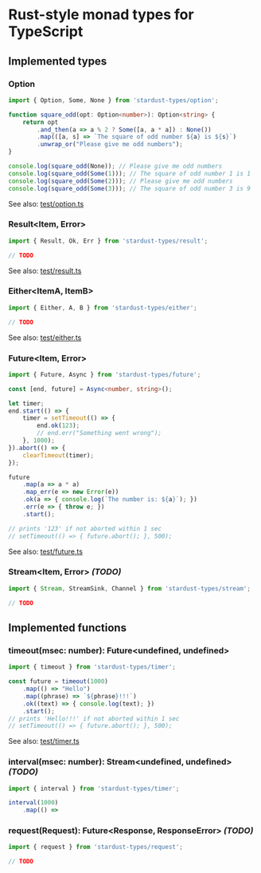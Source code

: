 # Rust-style monad types for TypeScript

## Implemented types

### Option<Item>

```typescript
import { Option, Some, None } from 'stardust-types/option';

function square_odd(opt: Option<number>): Option<string> {
    return opt
        .and_then(a => a % 2 ? Some([a, a * a]) : None())
        .map(([a, s] => `The square of odd number ${a} is ${s}`)
        .unwrap_or("Please give me odd numbers");
}

console.log(square_odd(None)); // Please give me odd numbers
console.log(square_odd(Some(1))); // The square of odd number 1 is 1
console.log(square_odd(Some(2))); // Please give me odd numbers
console.log(square_odd(Some(3))); // The square of odd number 3 is 9
```

See also: [test/option.ts](test/option.ts)

### Result<Item, Error>

```typescript
import { Result, Ok, Err } from 'stardust-types/result';

// TODO
```

See also: [test/result.ts](test/result.ts)

### Either<ItemA, ItemB>

```typescript
import { Either, A, B } from 'stardust-types/either';

// TODO
```

See also: [test/either.ts](test/either.ts)

### Future<Item, Error>

```typescript
import { Future, Async } from 'stardust-types/future';

const [end, future] = Async<number, string>();

let timer;
end.start(() => {
    timer = setTimeout(() => {
        end.ok(123);
        // end.err("Something went wrong");
    }, 1000);
}).abort(() => {
    clearTimeout(timer);
});

future
    .map(a => a * a)
    .map_err(e => new Error(e))
    .ok(a => { console.log(`The number is: ${a}`); })
    .err(e => { throw e; })
    .start();

// prints '123' if not aborted within 1 sec
// setTimeout(() => { future.abort(); }, 500);
```

See also: [test/future.ts](test/future.ts)

### Stream<Item, Error> _(TODO)_

```typescript
import { Stream, StreamSink, Channel } from 'stardust-types/stream';

// TODO
```

## Implemented functions

### timeout(msec: number): Future<undefined, undefined>

```typescript
import { timeout } from 'stardust-types/timer';

const future = timeout(1000)
    .map(() => "Hello")
    .map((phrase) => `${phrase}!!!`)
    .ok((text) => { console.log(text); })
    .start();
// prints 'Hello!!!' if not aborted within 1 sec
// setTimeout(() => { future.abort(); }, 500);
```

See also: [test/timer.ts](test/timer.ts)

### interval(msec: number): Stream<undefined, undefined> _(TODO)_

```typescript
import { interval } from 'stardust-types/timer';

interval(1000)
    .map(() => 
```

### request(Request): Future<Response, ResponseError> _(TODO)_

```typescript
import { request } from 'stardust-types/request';

// TODO
```
